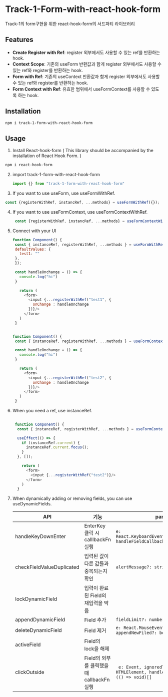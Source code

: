 # Track-1-Form-with-react-hook-form

Track-1의 form구현을 위한 react-hook-form의 서드파티 라이브러리

## Features

- **Create Register with Ref**: register 외부에서도 사용할 수 있는 ref를 반환하는 hook.
- **Context Scope**: 기존의 useForm 반환값과 함게 register 외부에서도 사용할 수 있는 ref와 register를 반환하는 hook.
- **Form with Ref**: 기존의 useContext 반환값과 함게 register 외부에서도 사용할 수 있는 ref와 register를 반환하는 hook.
- **Form Context with Ref**: 유효한 범위에서 useFormContext를 사용할 수 있도록 하는 hook.

## Installation

```bash
npm i track-1-form-with-react-hook-form
```

## Usage

1. Install React-hook-form ( This library should be accompanied by the installation of React Hook Form. )

  ```bash
  npm i react-hook-form
  ```

2. import track-1-form-with-react-hook-form

   ```js
   import {} from "track-1-form-with-react-hook-form"
   ```

3. If you want to use useForm, use useFormWithRef.

  ```js
  const {registerWithRef, instancRef, ...methods} = useFormWithRef({});
  ```

4. If you want to use useFormContext, use useFormContextWithRef.

   ```js
    const {registerWithRef, instancRef, ...methods} = useFormContextWithRef();
   ```

5. Connect with your UI

   ```js
   function Component() {
    const { instanceRef, registerWithRef, ...methods } = useFormWithRef({
    defaultValues: {
      test1: ""
    },
    });

    const handleOnchange = () => {
      console.log("hi")
    }

      return (
        <form>
          <input {...registerWithRef("test1", {
            onChange : handleOnchange
          })}/>
        </form>
      )
    }

   
   function Component() {
    const { instanceRef, registerWithRef, ...methods } = useFormContextWithRef();

    const handleOnchange = () => {
      console.log("hi")
    }

      return (
        <form>
          <input {...registerWithRef("test2", {
            onChange : handleOnchange
          })}/>
        </form>
      )
    }
   ```

6. When you need a ref, use instanceRef.

      ```js
         
       function Component() {
        const { instanceRef, registerWithRef, ...methods } = useFormContextWithRef();

        useEffect(() => {
          if (instanceRef.current) {
            instanceRef.current.focus();
          }
        }, []);

          return (
            <form>
              <input {...registerWithRef("test2")}/>
            </form>
          )
        }
      ```

7. When dynamically adding or removing fields, you can use useDynamicFields.

   |API|기능|params|
   |------|---|---|
   |handleKeyDownEnter|EnterKey 클릭 시 calllbackFn 실행|`e: React.KeyboardEvent<HTMLInputElement>, handleFieldCallbacks?: (() => void)[]`|
   |checkFieldValueDuplicated|입력된 값이 다른 값들과 중복되는지 확인|`alertMessage?: string`|
   |lockDynamicField|입력이 완료된 Field의 재입력을 막음||
   |appendDynamicField|Field 추가|`fieldLimit?: number`|
   |deleteDynamicField|Field 제거|`e: React.MouseEvent<T>, idx: number, appendNewFiled?: boolean`|
   |activeField|Field의 lock을 해제||
   |clickOutside|Field의 외부를 클릭했을 때 callbackFn 실행|` e: Event, ignoredTarget?: HTMLElement, handleFieldCallbacks?: (() => void)[]`|


   


